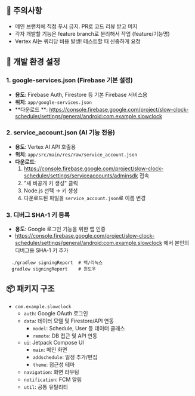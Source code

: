 ## 💩 주의사항

- 메인 브랜치에 직접 푸시 금지. PR로 코드 리뷰 받고 머지
- 각자 개발할 기능은 feature branch로 분리해서 작업 (feature/기능명)
- Vertex AI는 쿼리당 비용 발생! 테스트할 때 신중하게 요청

## 🚨 개발 환경 설정

### 1. google-services.json (Firebase 기본 설정)

- **용도**: Firebase Auth, Firestore 등 기본 Firebase 서비스용
- **위치**: `app/google-services.json`
- **다운로드
  **: https://console.firebase.google.com/project/slow-clock-scheduler/settings/general/android:com.example.slowclock

### 2. service_account.json (AI 기능 전용)

- **용도**: Vertex AI API 호출용
- **위치**: `app/src/main/res/raw/service_account.json`
- **다운로드**:
    1. https://console.firebase.google.com/project/slow-clock-scheduler/settings/serviceaccounts/adminsdk
       접속
    2. "새 비공개 키 생성" 클릭
    3. Node.js 선택 → 키 생성
    4. 다운로드된 파일을 `service_account.json`로 이름 변경

### 3. 디버그 SHA-1 키 등록

- **용도**: Google 로그인 기능을 위한 앱 인증
- https://console.firebase.google.com/project/slow-clock-scheduler/settings/general/android:com.example.slowclock
  에서 본인의 디버그용 SHA-1 키 추가

```
  ./gradlew signingReport  # 맥/리눅스
  gradlew signingReport    # 윈도우
```

## 📦 패키지 구조

* `com.example.slowclock`
    * `auth`: Google OAuth 로그인
    * `data`: 데이터 모델 및 Firestore/API 연동
        * `model`: Schedule, User 등 데이터 클래스
        * `remote`: DB 접근 및 API 연동
    * `ui`: Jetpack Compose UI
        * `main`: 메인 화면
        * `addschedule`: 일정 추가/편집
        * `theme`: 접근성 테마
    * `navigation`: 화면 라우팅
    * `notification`: FCM 알림
    * `util`: 공통 유틸리티